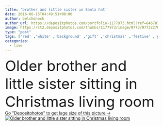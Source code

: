 ```yaml
---
title: 'brother and little sister in Santa hat'
date: 2016-06-15T04:49:51+00:00
author: belchonock
author_url: https://depositphotos.com/portfolio-1177973.html?ref=64678756
image: https://st2.depositphotos.com/thumbs/1177973/image/9773/97732270/api_thumb_450.jpg?forcejpeg=true
type: "post"
tags: ['red' ,'white' ,'background' ,'gift' ,'christmas' ,'festive' ,'greeting' ,'happy' ,'holiday' ,'present' ,'xmas' ,'new' ,'girl' ,'sitting' ,'young' ,'smiling' ,'happiness' ,'smile' ,'light' ,'little' ,'family' ,'claus' ,'boy' ,'friend' ,'december' ,'winter' ,'year' ,'hat' ,'house' ,'indoor' ,'home' ,'evening' ,'talking' ,'room' ,'eve' ,'living' ,'garland' ,'brother' ,'sister' ,'fireplace' ,'older' ,'relative' ,'younger' ]
categories: 
  - live
---
```

<div aling="center">
            <font size="60"> Older brother and little sister sitting in Christmas living room</font>   
</div>
<div>
    <a href='https://st2.depositphotos.com/thumbs/1177973/image/9773/97732270/api_thumb_450.jpg?forcejpeg=true?ref=64678756' target=_blank > Go "Depositphotos" to get lage size of this picture ->
        <img href='https://st2.depositphotos.com/thumbs/1177973/image/9773/97732270/api_thumb_450.jpg?forcejpeg=true?ref=64678756' src='https://st2.depositphotos.com/1177973/9773/i/950/depositphotos_97732270-stock-photo-brother-and-little-sister-in.jpg?forcejpeg=true' alt='Older brother and little sister sitting in Christmas living room' >
    </a>
</div>
